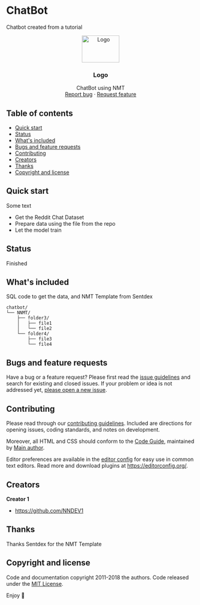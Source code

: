 # ChatBot
Chatbot created from a tutorial

<p align="center">
  <a href="https://example.com/">
    <img src="https://dynamic-methods.com/wp-content/uploads/2020/07/How-to-Build-the-Best-Enterprise-Chatbot.jpg" alt="Logo" width=100 height=72>
  </a>

  <h3 align="center">Logo</h3>

  <p align="center">
    ChatBot using NMT
    <br>
    <a href="https://ChatBot/issues/new?template=bug.md">Report bug</a>
    ·
    <a href="https://ChatBot/issues/new?template=feature.md&labels=feature">Request feature</a>
  </p>
</p>


## Table of contents

- [Quick start](#quick-start)
- [Status](#status)
- [What's included](#whats-included)
- [Bugs and feature requests](#bugs-and-feature-requests)
- [Contributing](#contributing)
- [Creators](#creators)
- [Thanks](#thanks)
- [Copyright and license](#copyright-and-license)


## Quick start

Some text

- Get the Reddit Chat Dataset
- Prepare data using the file from the repo
- Let the model train

## Status

Finished

## What's included
SQL code to get the data, and NMT Template from Sentdex

```text
chatbot/
└── NNMT/
    ├── folder3/
    │   ├── file1
    │   └── file2
    └── folder4/
        ├── file3
        └── file4
```

## Bugs and feature requests

Have a bug or a feature request? Please first read the [issue guidelines](https://ChatBot/blob/master/CONTRIBUTING.md) and search for existing and closed issues. If your problem or idea is not addressed yet, [please open a new issue](https://ChatBot/issues/new).

## Contributing

Please read through our [contributing guidelines](https://ChatBot/blob/master/CONTRIBUTING.md). Included are directions for opening issues, coding standards, and notes on development.

Moreover, all HTML and CSS should conform to the [Code Guide](https://github.com/mdo/code-guide), maintained by [Main author](https://github.com/usernamemainauthor).

Editor preferences are available in the [editor config](https://ChatBot/blob/master/.editorconfig) for easy use in common text editors. Read more and download plugins at <https://editorconfig.org/>.

## Creators

**Creator 1**

- <https://github.com/NNDEV1>

## Thanks

Thanks Sentdex for the NMT Template

## Copyright and license

Code and documentation copyright 2011-2018 the authors. Code released under the [MIT License](https://ChatBot/blob/master/LICENSE).

Enjoy :metal:
